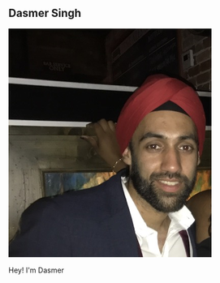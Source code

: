 <link rel="stylesheet" href="https://cdnjs.cloudflare.com/ajax/libs/font-awesome/4.7.0/css/font-awesome.min.css">
<style>
.fa {
  font-size: 20px;
  margin: 5px 5px;
}
</style>


## Dasmer Singh

![profile](images/profile.jpg)

Hey! I'm Dasmer


<a href="https://www.linkedin.com/in/dasmer" class="fa fa-linkedin"></a>
<a href="https://twitter.com/dasmersingh" class="fa fa-twitter"></a>
